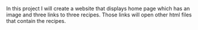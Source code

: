 In this project I will create a website that displays home page which has an image and three links to three recipes. Those links will open other html files that contain the recipes.